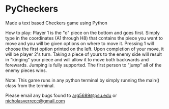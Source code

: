 # PyCheckers
Made a text based Checkers game using Python

How to play:
Player 1 is the "o" piece on the bottom and goes first.  Simply type in the coordinates (A1 through H8) that contains the piece you want to move and you will be given options on where to move it.  Pressing 1 will choose the first option printed on the left.  Upon completion of your move, it will be player 2's turn.  Taking a piece of yours to the enemy side will result in "kinging" your piece and will allow it to move both backwards and forewards.  Jumping is fully supported.  The first person to "jump" all of the enemy pieces wins.

Note:
This game runs in any python terminal by simply running the main() class from the terminal.

Please email any bugs found to arg5689@psu.edu or nicholasverrecc@gmail.com
